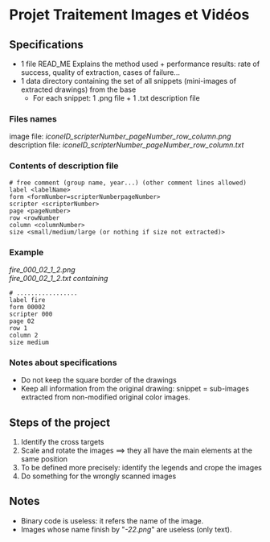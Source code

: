 # Projet Traitement Images et Vidéos

## Specifications
* 1 file READ_ME
Explains the method used + performance results: rate of success, quality of
extraction, cases of failure...
* 1 data directory containing the set of all snippets (mini-images of extracted
drawings) from the base
	* For each snippet: 1 .png file + 1 .txt description file

### Files names
image file: *iconeID\_scripterNumber\_pageNumber\_row_column.png*  
description file: *iconeID\_scripterNumber\_pageNumber\_row_column.txt*

### Contents of description file
```
# free comment (group name, year...) (other comment lines allowed)
label <labelName>
form <formNumber=scripterNumberpageNumber>
scripter <scripterNumber>
page <pageNumber>
row <rowNumber
column <columnNumber>
size <small/medium/large (or nothing if size not extracted)>
```

### Example
*fire\_000\_02\_1\_2.png*  
*fire\_000\_02\_1_2.txt containing*
```
# .................
label fire
form 00002
scripter 000
page 02
row 1
column 2
size medium
```

### Notes about specifications
* Do not keep the square border of the drawings
* Keep all information from the original drawing: snippet = sub-images extracted
from non-modified original color images.



## Steps of the project
1. Identify the cross targets
2. Scale and rotate the images ==> they all have the main elements at the same position
3. To be defined more precisely: identify the legends and crope the images
4. Do something for the wrongly scanned images

## Notes
* Binary code is useless: it refers the name of the image.  
* Images whose name finish by "*-22.png*" are useless (only text).

